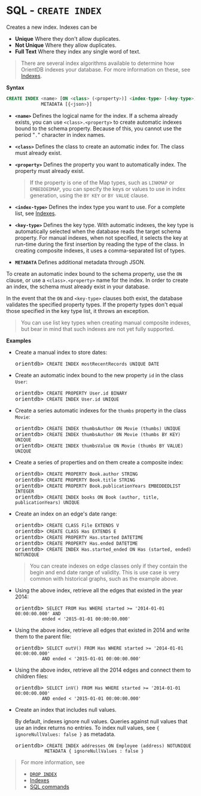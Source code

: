 # SQL - `CREATE INDEX`

Creates a new index.  Indexes can be
- **Unique** Where they don't allow duplicates.
- **Not Unique** Where they allow duplicates.
- **Full Text** Where they index any single word of text.

>There are several index algorithms available to determine how OrientDB indexes your database.  For more information on these, see [Indexes](Indexes.md).


**Syntax**

```sql
CREATE INDEX <name> [ON <class> (<property>)] <index-type> [<key-type>]
             METADATA [{<json>}]
```
- **`<name>`** Defines the logical name for the index.  If a schema already exists, you can use `<class>.<property>` to create automatic indexes bound to the schema property.  Because of this, you cannot use the period "`.`" character in index names.
- **`<class>`** Defines the class to create an automatic index for.  The class must already exist.
- **`<property>`** Defines the property you want to automatically index.  The property must already exist.  

  >If the property is one of the Map types, such as `LINKMAP` or `EMBEDDEDMAP`, you can specify the keys or values to use in index generation, using the `BY KEY` or `BY VALUE` clause.

- **`<index-type>`** Defines the index type you want to use.  For a complete list, see [Indexes](Indexes.md).
- **`<key-type>`** Defines the key type.  With automatic indexes, the key type is automatically selected when the database reads the target schema property.  For manual indexes, when not specified, it selects the key at run-time during the first insertion by reading the type of the class.  In creating composite indexes, it uses a comma-separated list of types.
- **`METADATA`** Defines additional metadata through JSON. 

To create an automatic index bound to the schema property, use the `ON` clause, or use a `<class>.<property>` name for the index.  In order to create an index, the schema must already exist in your database.

In the event that the `ON` and `<key-type>` clauses both exist, the database validates the specified property types.  If the property types don't equal those specified in the key type list, it throws an exception.

>You can use list key types when creating manual composite indexes, but bear in mind that such indexes are not yet fully supported.


**Examples**

- Create a manual index to store dates:

  <pre>
  orientdb> <code class="lang-sql userinput">CREATE INDEX mostRecentRecords UNIQUE DATE</code>
  </pre>

- Create an automatic index bound to the new property `id` in the class `User`:

  <pre>
  orientdb> <code class="lang-sql userinput">CREATE PROPERTY User.id BINARY</code>
  orientdb> <code class="lang-sql userinput">CREATE INDEX User.id UNIQUE</code>
  </pre>

- Create a series automatic indexes for the `thumbs` property in the class `Movie`:

  <pre>
  orientdb> <code class="lang-sql userinput">CREATE INDEX thumbsAuthor ON Movie (thumbs) UNIQUE</code>
  orientdb> <code class="lang-sql userinput">CREATE INDEX thumbsAuthor ON Movie (thumbs BY KEY) UNIQUE</code>
  orientdb> <code class="lang-sql userinput">CREATE INDEX thumbsValue ON Movie (thumbs BY VALUE) UNIQUE</code>
  </pre>

- Create a series of properties and on them create a composite index:

  <pre>
  orientdb> <code class="lang-sql userinput">CREATE PROPERTY Book.author STRING</code>
  orientdb> <code class="lang-sql userinput">CREATE PROPERTY Book.title STRING</code>
  orientdb> <code class="lang-sql userinput">CREATE PROPERTY Book.publicationYears EMBEDDEDLIST INTEGER</code>
  orientdb> <code class="lang-sql userinput">CREATE INDEX books ON Book (author, title, publicationYears) UNIQUE</code>
  </pre>


- Create an index on an edge's date range:

  <pre>
  orientdb> <code class="lang-sql userinput">CREATE CLASS File EXTENDS V</code>
  orientdb> <code class="lang-sql userinput">CREATE CLASS Has EXTENDS E</code>
  orientdb> <code class="lang-sql userinput">CREATE PROPERTY Has.started DATETIME</code>
  orientdb> <code class="lang-sql userinput">CREATE PROPERTY Has.ended DATETIME</code>
  orientdb> <code class="lang-sql userinput">CREATE INDEX Has.started_ended ON Has (started, ended) NOTUNIQUE</code>
  </pre>

  >You can create indexes on edge classes only if they contain the begin and end date range of validity.  This is use case is very common with historical graphs, such as the example above.

- Using the above index, retrieve all the edges that existed in the year 2014:

  <pre>
  orientdb> <code class="lang-sql userinput">SELECT FROM Has WHERE started >= '2014-01-01 00:00:00.000' AND 
            ended < '2015-01-01 00:00:00.000'</code>
  </pre>

- Using the above index, retrieve all edges that existed in 2014 and write them to the parent file:

  <pre>
  orientdb> <code class="lang-sql userinput">SELECT outV() FROM Has WHERE started >= '2014-01-01 00:00:00.000' 
            AND ended < '2015-01-01 00:00:00.000'</code>
  </pre>

- Using the above index, retrieve all the 2014 edges and connect them to children files:

  <pre>
  orientdb> <code class="lang-sql userinput">SELECT inV() FROM Has WHERE started >= '2014-01-01 00:00:00.000' 
            AND ended < '2015-01-01 00:00:00.000'</code>
  </pre>


- Create an index that includes null values.  

  By default, indexes ignore null values.  Queries against null values that use an index returns no entries.  To index null values, see `{ ignoreNullValues: false }` as metadata.

  <pre>
  orientdb> <code class="lang-sql userinput">CREATE INDEX addresses ON Employee (address) NOTUNIQUE
             METADATA { ignoreNullValues : false }</code>
  </pre>



> For more information, see
>- [`DROP INDEX`](SQL-Drop-Index.md)
>- [Indexes](Indexes.md)
>- [SQL commands](SQL.md)
